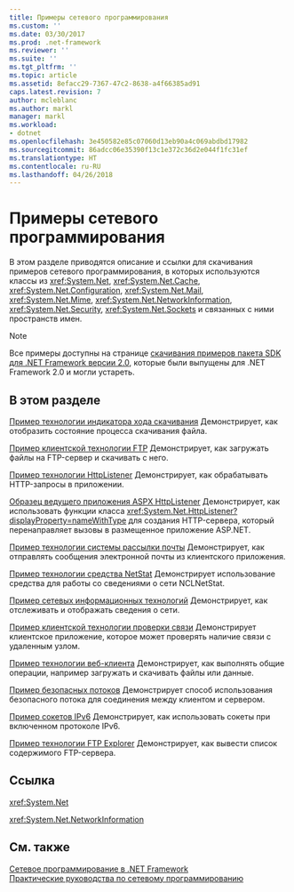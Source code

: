 ```yaml
---
title: Примеры сетевого программирования
ms.custom: ''
ms.date: 03/30/2017
ms.prod: .net-framework
ms.reviewer: ''
ms.suite: ''
ms.tgt_pltfrm: ''
ms.topic: article
ms.assetid: 8efacc29-7367-47c2-8638-a4f66385ad91
caps.latest.revision: 7
author: mcleblanc
ms.author: markl
manager: markl
ms.workload:
- dotnet
ms.openlocfilehash: 3e450582e85c07060d13eb90a4c069abdbd17982
ms.sourcegitcommit: 86adcc06e35390f13c1e372c36d2e044f1fc31ef
ms.translationtype: HT
ms.contentlocale: ru-RU
ms.lasthandoff: 04/26/2018
---
```

# <a name="network-programming-samples"></a>Примеры сетевого программирования
В этом разделе приводятся описание и ссылки для скачивания примеров сетевого программирования, в которых используются классы из <xref:System.Net>, <xref:System.Net.Cache>, <xref:System.Net.Configuration>, <xref:System.Net.Mail>, <xref:System.Net.Mime>, <xref:System.Net.NetworkInformation>, <xref:System.Net.Security>, <xref:System.Net.Sockets> и связанных с ними пространств имен. 
  
> [!NOTE]
> Все примеры доступны на странице [скачивания примеров пакета SDK для .NET Framework версии 2.0](https://www.microsoft.com/en-us/download/confirmation.aspx?id=22181), которые были выпущены для .NET Framework 2.0 и могли устареть.

## <a name="in-this-section"></a>В этом разделе  
 [Пример технологии индикатора хода скачивания](https://msdn.microsoft.com/en-us/library/t8w6294a(v=vs.85).aspx)  
 Демонстрирует, как отобразить состояние процесса скачивания файла.  
  
 [Пример клиентской технологии FTP](https://msdn.microsoft.com/en-us/library/b7810t5c(v=vs.85).aspx)  
 Демонстрирует, как загружать файлы на FTP-сервер и скачивать с него.  
  
 [Пример технологии HttpListener](https://msdn.microsoft.com/en-us/library/y7cbb2y2(v=vs.85).aspx)  
 Демонстрирует, как обрабатывать HTTP-запросы в приложении.  
 
 [Образец ведущего приложения ASPX HttpListener](https://docs.microsoft.com/en-us/previous-versions/visualstudio/visual-studio-2008/dd767375(v%3dvs.90))   
 Демонстрирует, как использовать функции класса <xref:System.Net.HttpListener?displayProperty=nameWithType> для создания HTTP-сервера, который перенаправляет вызовы в размещенное приложение ASP.NET.
  
 [Пример технологии системы рассылки почты](https://msdn.microsoft.com/en-us/library/whw7xbk2(v=vs.85).aspx)  
 Демонстрирует, как отправлять сообщения электронной почты из клиентского приложения.  
  
 [Пример технологии средства NetStat](https://msdn.microsoft.com/en-us/library/ks32hs88(v=vs.85).aspx)  
 Демонстрирует использование средства для работы со сведениями о сети NCLNetStat.  
  
 [Пример сетевых информационных технологий](https://msdn.microsoft.com/en-us/library/2xatedhd(v=vs.85).aspx)  
 Демонстрирует, как отслеживать и отображать сведения о сети.  
  
 [Пример клиентской технологии проверки связи](https://msdn.microsoft.com/en-us/library/5253acs7(v=vs.85).aspx)  
 Демонстрирует клиентское приложение, которое может проверять наличие связи с удаленным узлом.  
  
 [Пример технологии веб-клиента](https://msdn.microsoft.com/en-us/library/fxk992zc(v=vs.85).aspx)  
 Демонстрирует, как выполнять общие операции, например загружать и скачивать файлы или данные.  
  
 [Пример безопасных потоков](https://msdn.microsoft.com/en-us/library/ms180980(v=vs.85).aspx)  
 Демонстрирует способ использования безопасного потока для соединения между клиентом и сервером.  
  
 [Пример сокетов IPv6](https://msdn.microsoft.com/en-us/library/ms180981(v=vs.85).aspx)  
 Демонстрирует, как использовать сокеты при включенном протоколе IPv6.  
  
 [Пример технологии FTP Explorer](https://msdn.microsoft.com/en-us/library/ms233623(v=vs.85).aspx)  
 Демонстрирует, как вывести список содержимого FTP-сервера.  
  
  
## <a name="reference"></a>Ссылка  
 <xref:System.Net>  
  
 <xref:System.Net.NetworkInformation>  
  
## <a name="see-also"></a>См. также  
 [Сетевое программирование в .NET Framework](../../../docs/framework/network-programming/index.md)  
 [Практические руководства по сетевому программированию](../../../docs/framework/network-programming/network-programming-how-to-topics.md)  
